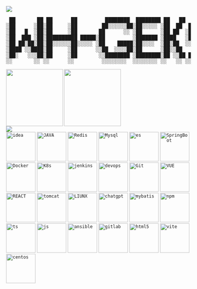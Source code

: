 <img src="https://i.imgur.com/waxVImv.png" />


<div aligin="center">

<pre>
 ██       ██ ██      ██         ████████  ████████ ██   ██  ████████  ████████ ██████  ████   ████   ████ 
░██      ░██░██     ░██        ██░░░░░░██░██░░░░░ ░██  ██  ██░░░░░░  ██░░░░░░ ░█░░░░  █░░░ █ █░░░ █ █░░░ █
░██   █  ░██░██     ░██       ██      ░░ ░██      ░██ ██  ░██       ░██       ░█████ ░    ░█░█   ░█░█   ░█
░██  ███ ░██░██████████ █████░██         ░███████ ░████   ░█████████░█████████░░░░░ █   ███ ░ ████ ░ ████ 
░██ ██░██░██░██░░░░░░██░░░░░ ░██    █████░██░░░░  ░██░██  ░░░░░░░░██░░░░░░░░██     ░█  █░░   █░░░ █ ░░░█  
░████ ░░████░██     ░██      ░░██  ░░░░██░██      ░██░░██        ░██       ░██ █   ░█ █     ░█   ░█   █   
░██░   ░░░██░██     ░██       ░░████████ ░████████░██ ░░██ ████████  ████████ ░ ████ ░██████░ ████   █    
░░       ░░ ░░      ░░         ░░░░░░░░  ░░░░░░░░ ░░   ░░ ░░░░░░░░  ░░░░░░░░   ░░░░  ░░░░░░  ░░░░   ░     
</pre>



<img height="155" src="https://github-readme-activity-graph.vercel.app/graph?username=GEKSS5289&theme=github-compact" align="left" />
<img height="155" src="https://github-readme-streak-stats.herokuapp.com/?user=GEKSS5289"/>

</div>

<img src="https://i.imgur.com/waxVImv.png" />

<br>

<div aligin="center">
<code
    ><img
      height="80"
      src="https://github.com/GEKSS5289/GEKSS5289/assets/38618059/432ee06b-ea5c-4e3f-92ae-7121233fff73"
      alt="idea"
      title="idea"
  /></code>
  <code
    ><img
      height="80"
      src="https://github.com/GEKSS5289/GEKSS5289/assets/38618059/55652992-b28b-47c8-ba68-e0b983e3ce2a"
      alt="JAVA"
      title="JAVA"
  /></code>
  <code
    ><img
      height="80"
      src="https://github.com/GEKSS5289/GEKSS5289/assets/38618059/8d394873-8666-4bac-aeca-0ba73d88eef4"
      alt="Redis"
      title="Redis"
  /></code>
  <code
    ><img
      height="80"
      src="https://github.com/GEKSS5289/GEKSS5289/assets/38618059/c124d02c-e723-4096-a2fd-c859b24436ff"
      alt="Mysql"
      title="Mysql"
  /></code>
  <code
    ><img
      height="80"
      src="https://github.com/GEKSS5289/GEKSS5289/assets/38618059/22ab4123-6164-4b65-9a9c-ad96e3c83c58"
      alt="es"
      title="es"
  /></code>
  <code
    ><img
      height="80"
      src="https://github.com/GEKSS5289/GEKSS5289/assets/38618059/c76b0be7-4127-4d84-bd26-6dcdd43318f5"
      alt="SpringBoot"
      title="SpringBoot"
  /></code>
  <code
    ><img
      height="80"
      src="https://github.com/GEKSS5289/GEKSS5289/assets/38618059/b9d4e123-5eb0-42de-803b-ccb89b355678"
      alt="Docker"
      title="Docker"
  /></code>
  <code
    ><img
      height="80"
      src="https://github.com/GEKSS5289/GEKSS5289/assets/38618059/60731e5e-dfc6-47ca-87d9-cdca1bd22756"
      alt="K8s"
      title="k8s"
  /></code>
  <code
    ><img
      height="80"
      src="https://github.com/GEKSS5289/GEKSS5289/assets/38618059/341df2a4-6184-4aa6-9b6c-aef626dcf7aa"
      alt="jenkins"
      title="jenkins"
  /></code>
  <code
    ><img
      height="80"
      src="https://github.com/GEKSS5289/GEKSS5289/assets/38618059/23746ba5-68fc-4836-a98d-7991b22e20cd"
      alt="devops"
      title="devops"
  /></code>
  <code
    ><img
      height="80"
      src="https://github.com/GEKSS5289/GEKSS5289/assets/38618059/3783ec59-2abf-4a74-bee1-e00e3df6a216"
      alt="Git"
      title="Git"
  /></code>
  <code
    ><img
      height="80"
      src="https://github.com/GEKSS5289/GEKSS5289/assets/38618059/2d7cf445-9c62-4d11-af35-6ad246c2f66f"
      alt="VUE"
      title="VUE"
  /></code>
  <code
    ><img
      height="80"
      src="https://github.com/GEKSS5289/GEKSS5289/assets/38618059/b53368c2-936b-4b98-9683-9c95dc2f77cc"
      alt="REACT"
      title="REACT"
  /></code>
  <code
    ><img
      height="80"
      src="https://github.com/GEKSS5289/GEKSS5289/assets/38618059/146d92a5-ea83-4f99-9a1c-d7d74dba03b4"
      alt="tomcat"
      title="tomcat"
  /></code>
  <code
    ><img
      height="80"
      src="https://github.com/GEKSS5289/GEKSS5289/assets/38618059/8342fc2e-18d6-44b2-afa0-fbc6c2ef72ca"
      alt="LIUNX"
      title="Liunx"
  /></code>
  <code
    ><img
      height="80"
      src="https://github.com/GEKSS5289/GEKSS5289/assets/38618059/aaa1ccad-1c97-4df3-9487-40fdf6d9168e"
      alt="chatgpt"
      title="chatgpt"
  /></code>
  <code
    ><img
      height="80"
      src="https://github.com/GEKSS5289/GEKSS5289/assets/38618059/d8e971cc-f4f6-49db-bb72-6f338efbaf60"
      alt="mybatis"
      title="mybatis"
  /></code>
  <code
    ><img
      height="80"
      src="https://github.com/GEKSS5289/GEKSS5289/assets/38618059/3bbbd7d4-f109-4fd7-ace3-b245de0ee746"
      alt="npm"
      title="npm"
  /></code>
  <code
    ><img
      height="80"
      src="https://github.com/GEKSS5289/GEKSS5289/assets/38618059/5010468d-71b9-4246-aed9-a7b1e91384fe"
      alt="ts"
      title="ts"
  /></code>
  <code
    ><img
      height="80"
      src="https://github.com/GEKSS5289/GEKSS5289/assets/38618059/7e94d048-dee3-4df8-9da2-bc3861b05333"
      alt="js"
      title="js"
  /></code>
  <code
    ><img
      height="80"
      src="https://github.com/GEKSS5289/GEKSS5289/assets/38618059/271e63f6-ac9f-49cb-a4c6-e2bc663f3337"
      alt="ansible"
      title="ansible"
  /></code>
  <code
    ><img
      height="80"
      src="https://github.com/GEKSS5289/GEKSS5289/assets/38618059/e2b3d1c9-c692-429d-a300-4c4903f3f739"
      alt="gitlab"
      title="gitlab"
  /></code>
  <code
    ><img
      height="80"
      src="https://github.com/GEKSS5289/GEKSS5289/assets/38618059/18ae3fd3-0e12-451d-81c5-d6b6589f35aa"
      alt="html5"
      title="html5"
  /></code>
  <code
    ><img
      height="80"
      src="https://github.com/GEKSS5289/GEKSS5289/assets/38618059/6a159d9b-20e6-41b5-bcd0-7a9d54bd9ce9"
      alt="vite"
      title="vite"
  /></code>
  <code
    ><img
      height="80"
      src="https://github.com/GEKSS5289/GEKSS5289/assets/38618059/45917c23-2684-491d-9e50-1f075afd6850"
      alt="centos"
      title="centos"
  /></code>

</div>

